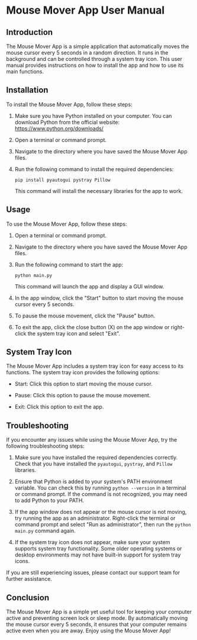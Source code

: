 # Mouse Mover App User Manual

## Introduction

The Mouse Mover App is a simple application that automatically moves the mouse cursor every 5 seconds in a random direction. It runs in the background and can be controlled through a system tray icon. This user manual provides instructions on how to install the app and how to use its main functions.

## Installation

To install the Mouse Mover App, follow these steps:

1. Make sure you have Python installed on your computer. You can download Python from the official website: https://www.python.org/downloads/

2. Open a terminal or command prompt.

3. Navigate to the directory where you have saved the Mouse Mover App files.

4. Run the following command to install the required dependencies:

   ```
   pip install pyautogui pystray Pillow
   ```

   This command will install the necessary libraries for the app to work.

## Usage

To use the Mouse Mover App, follow these steps:

1. Open a terminal or command prompt.

2. Navigate to the directory where you have saved the Mouse Mover App files.

3. Run the following command to start the app:

   ```
   python main.py
   ```

   This command will launch the app and display a GUI window.

4. In the app window, click the "Start" button to start moving the mouse cursor every 5 seconds.

5. To pause the mouse movement, click the "Pause" button.

6. To exit the app, click the close button (X) on the app window or right-click the system tray icon and select "Exit".

## System Tray Icon

The Mouse Mover App includes a system tray icon for easy access to its functions. The system tray icon provides the following options:

- Start: Click this option to start moving the mouse cursor.

- Pause: Click this option to pause the mouse movement.

- Exit: Click this option to exit the app.

## Troubleshooting

If you encounter any issues while using the Mouse Mover App, try the following troubleshooting steps:

1. Make sure you have installed the required dependencies correctly. Check that you have installed the `pyautogui`, `pystray`, and `Pillow` libraries.

2. Ensure that Python is added to your system's PATH environment variable. You can check this by running `python --version` in a terminal or command prompt. If the command is not recognized, you may need to add Python to your PATH.

3. If the app window does not appear or the mouse cursor is not moving, try running the app as an administrator. Right-click the terminal or command prompt and select "Run as administrator", then run the `python main.py` command again.

4. If the system tray icon does not appear, make sure your system supports system tray functionality. Some older operating systems or desktop environments may not have built-in support for system tray icons.

If you are still experiencing issues, please contact our support team for further assistance.

## Conclusion

The Mouse Mover App is a simple yet useful tool for keeping your computer active and preventing screen lock or sleep mode. By automatically moving the mouse cursor every 5 seconds, it ensures that your computer remains active even when you are away. Enjoy using the Mouse Mover App!